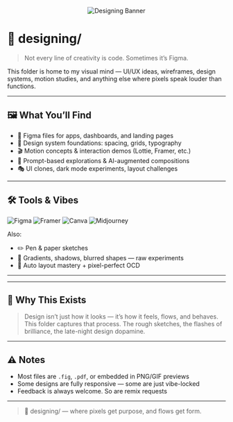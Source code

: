 <p align="center">
  <img src="https://github.com/user-attachments/assets/8be717b0-b49e-43f4-a7e2-599716a03e17" alt="Designing Banner" />
</p>


# 🎨 designing/

> Not every line of creativity is code. Sometimes it’s Figma.

This folder is home to my visual mind — UI/UX ideas, wireframes, design systems, motion studies, and anything else where pixels speak louder than functions.

---

## 🖼️ What You’ll Find

- 🧩 Figma files for apps, dashboards, and landing pages  
- 🔁 Design system foundations: spacing, grids, typography  
- 🎬 Motion concepts & interaction demos (Lottie, Framer, etc.)  
- 🎯 Prompt-based explorations & AI-augmented compositions  
- 🎭 UI clones, dark mode experiments, layout challenges

---

## 🛠 Tools & Vibes

<p align="left">
  <img src="https://img.shields.io/badge/Figma-F24E1E?style=for-the-badge&logo=figma&logoColor=white" alt="Figma" />
  <img src="https://img.shields.io/badge/Framer-000000?style=for-the-badge&logo=framer&logoColor=white" alt="Framer" />
  <img src="https://img.shields.io/badge/Canva-00C4CC?style=for-the-badge&logo=canva&logoColor=white" alt="Canva" />
  <img src="https://img.shields.io/badge/Midjourney-AI-blue?style=for-the-badge" alt="Midjourney" />
</p>

Also:
- ✏️ Pen & paper sketches  
- 🌈 Gradients, shadows, blurred shapes — raw experiments  
- 📐 Auto layout mastery + pixel-perfect OCD

---


---

## 🧠 Why This Exists

> Design isn’t just how it looks — it’s how it feels, flows, and behaves.  
This folder captures that process. The rough sketches, the flashes of brilliance, the late-night design dopamine.

---

## ⚠️ Notes

- Most files are `.fig`, `.pdf`, or embedded in PNG/GIF previews  
- Some designs are fully responsive — some are just vibe-locked  
- Feedback is always welcome. So are remix requests

---

> 🎨 designing/ — where pixels get purpose, and flows get form.
